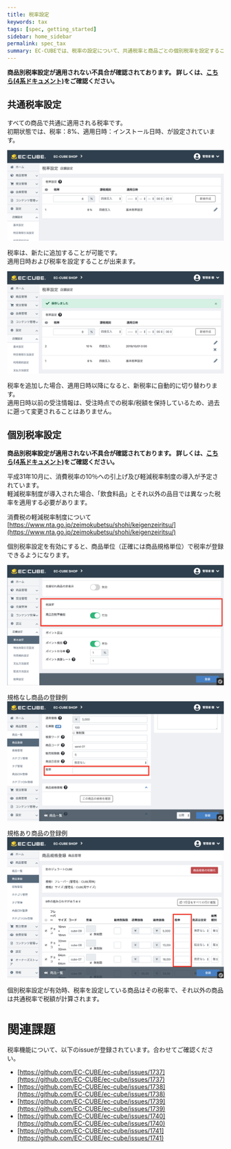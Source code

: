 ```yaml
---
title: 税率設定
keywords: tax 
tags: [spec, getting_started]
sidebar: home_sidebar
permalink: spec_tax
summary: EC-CUBEでは、税率の設定について、共通税率と商品ごとの個別税率を設定することができます。
---
```


**商品別税率設定が適用されない不具合が確認されております。
詳しくは、[こちら(4系ドキュメント)](http://doc4.ec-cube.net/workaround-product-tax-rule)をご確認ください。**

## 共通税率設定

すべての商品で共通に適用される税率です。  
初期状態では、税率：8%、適用日時：インストール日時、が設定されています。  

![共通税率の初期状態](/images/img-tax-01.png)  

税率は、新たに追加することが可能です。  
適用日時および税率を設定することが出来ます。  

![共通税率の追加](/images/img-tax-02.png)  

税率を追加した場合、適用日時以降になると、新税率に自動的に切り替わります。  
適用日時以前の受注情報は、受注時点での税率/税額を保持しているため、過去に遡って変更されることはありません。  

## 個別税率設定

**商品別税率設定が適用されない不具合が確認されております。
詳しくは、[こちら(4系ドキュメント)](http://doc4.ec-cube.net/workaround-product-tax-rule)をご確認ください。**

平成31年10月に、消費税率の10％への引上げ及び軽減税率制度の導入が予定されています。  
軽減税率制度が導入された場合、「飲食料品」とそれ以外の品目では異なった税率を適用する必要があります。  

消費税の軽減税率制度について  
[https://www.nta.go.jp/zeimokubetsu/shohi/keigenzeiritsu/](https://www.nta.go.jp/zeimokubetsu/shohi/keigenzeiritsu/)

個別税率設定を有効にすると、商品単位（正確には商品規格単位）で税率が登録できるようになります。  

![個別税率を有効にする](/images/img-tax-03.png)  

規格なし商品の登録例  
![規格なし商品の登録例](/images/img-tax-04.png)  

規格あり商品の登録例  
![規格あり商品の登録例](/images/img-tax-05.png)  

個別税率設定が有効時、税率を設定している商品はその税率で、それ以外の商品は共通税率で税額が計算されます。  

# 関連課題

税率機能について、以下のissueが登録されています。合わせてご確認ください。  

- [https://github.com/EC-CUBE/ec-cube/issues/1737](https://github.com/EC-CUBE/ec-cube/issues/1737)
- [https://github.com/EC-CUBE/ec-cube/issues/1738](https://github.com/EC-CUBE/ec-cube/issues/1738)
- [https://github.com/EC-CUBE/ec-cube/issues/1739](https://github.com/EC-CUBE/ec-cube/issues/1739)
- [https://github.com/EC-CUBE/ec-cube/issues/1740](https://github.com/EC-CUBE/ec-cube/issues/1740)
- [https://github.com/EC-CUBE/ec-cube/issues/1741](https://github.com/EC-CUBE/ec-cube/issues/1741)
